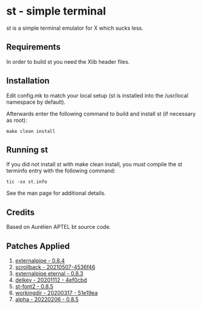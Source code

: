 st - simple terminal
====================
st is a simple terminal emulator for X which sucks less.


Requirements
------------
In order to build st you need the Xlib header files.


Installation
------------
Edit config.mk to match your local setup (st is installed into
the /usr/local namespace by default).

Afterwards enter the following command to build and install st (if
necessary as root):

    make clean install


Running st
----------
If you did not install st with make clean install, you must compile
the st terminfo entry with the following command:

    tic -sx st.info

See the man page for additional details.

Credits
-------
Based on Aurélien APTEL <aurelien dot aptel at gmail dot com> bt source code.

Patches Applied
---------------
1. [externalpipe - 0.8.4](https://st.suckless.org/patches/externalpipe/)
2. [scrollback - 20210507-4536f46](https://st.suckless.org/patches/scrollback/)
3. [externalpipe eternal - 0.8.3](https://st.suckless.org/patches/externalpipe/)
4. [delkey - 20201112 - 4ef0cbd](https://st.suckless.org/patches/delkey/)
5. [st-font2 - 0.8.5](https://st.suckless.org/patches/font2/)
6. [workingdir - 20200317 - 51e19ea](https://st.suckless.org/patches/workingdir/)
7. [alpha - 20220206 - 0.8.5](https://st.suckless.org/patches/alpha/)
